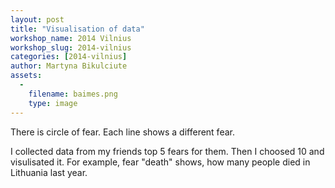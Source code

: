 ```yaml
---
layout: post
title: "Visualisation of data"
workshop_name: 2014 Vilnius
workshop_slug: 2014-vilnius
categories: [2014-vilnius]
author: Martyna Bikulciute
assets:
  -
    filename: baimes.png
    type: image
---
```

There is circle of fear. Each line shows a different fear.  

I collected data from my friends top 5 fears for them. Then I choosed 10 and visulisated it.  For example, fear "death" shows, how many people died in Lithuania last year.

